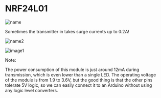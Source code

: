 # NRF24L01
![name](https://user-images.githubusercontent.com/53753302/108985971-a8527100-76b7-11eb-9819-687ae48237ac.jpeg)

Sometimes the transmitter in takes surge currents up to 0.2A!

![name2](https://user-images.githubusercontent.com/53753302/108990826-5f052000-76bd-11eb-9581-5a6d256ee316.png)



![image1](https://user-images.githubusercontent.com/53753302/108993387-84475d80-76c0-11eb-9ae5-0c2feffe0ebb.png)

Note:

The power consumption of this module is just around 12mA during transmission, which is even lower than a single LED. The operating voltage of the module is from 1.9 to 3.6V, but the good thing is that the other pins tolerate 5V logic, so we can easily connect it to an Arduino without using any logic level converters.
